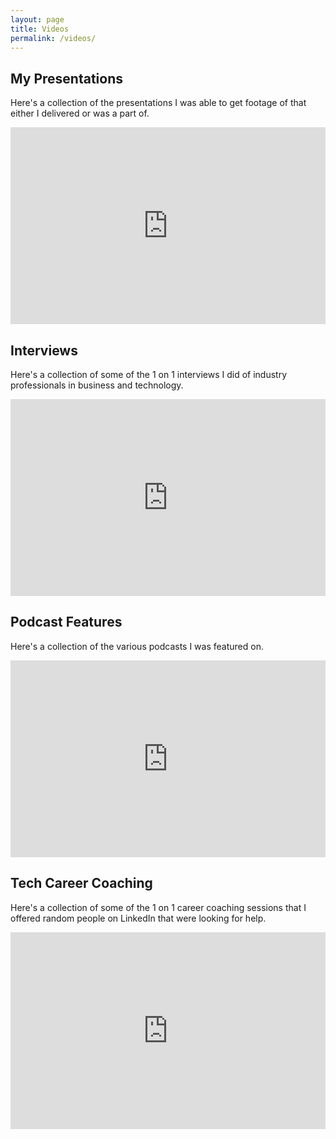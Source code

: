 ```yaml
---
layout: page
title: Videos
permalink: /videos/
---
```


## My Presentations
Here's a collection of the presentations I was able to get footage of that either I delivered or was a part of.
<iframe width="560" height="315" style="max-width: 100%" src="https://www.youtube.com/embed/videoseries?si=x6g5nw0xP9jBH38e&amp;list=PL7Zul4bhud0sclwVb8HrNY_q8UJVlZIkj" title="YouTube video player" frameborder="0" allow="accelerometer; autoplay; clipboard-write; encrypted-media; gyroscope; picture-in-picture; web-share" referrerpolicy="strict-origin-when-cross-origin" allowfullscreen></iframe>

## Interviews
Here's a collection of some of the 1 on 1 interviews I did of industry professionals in business and technology.
<iframe width="560" height="315" style="max-width: 100%" src="https://www.youtube.com/embed/videoseries?si=V_cMl4jjyIMhI0Ea&amp;list=PL7Zul4bhud0vgi8wqzhTm4Sup1a2Lv-NU" title="YouTube video player" frameborder="0" allow="accelerometer; autoplay; clipboard-write; encrypted-media; gyroscope; picture-in-picture; web-share" referrerpolicy="strict-origin-when-cross-origin" allowfullscreen></iframe>

## Podcast Features
Here's a collection of the various podcasts I was featured on.
<iframe width="560" height="315" style="max-width: 100%" src="https://www.youtube.com/embed/videoseries?si=1OjUvZAhiQMdpAyD&amp;list=PL7Zul4bhud0ss5L2wDx2RJmrVbIbq2N4Z" title="YouTube video player" frameborder="0" allow="accelerometer; autoplay; clipboard-write; encrypted-media; gyroscope; picture-in-picture; web-share" referrerpolicy="strict-origin-when-cross-origin" allowfullscreen></iframe>

## Tech Career Coaching
Here's a collection of some of the 1 on 1 career coaching sessions that I offered random people on LinkedIn that were looking for help.
<iframe width="560" height="315" style="max-width: 100%" src="https://www.youtube.com/embed/videoseries?si=wtjx1OY8jXozzRUx&amp;list=PL7Zul4bhud0tYjz08RZXYczu0C2koBB_7" title="YouTube video player" frameborder="0" allow="accelerometer; autoplay; clipboard-write; encrypted-media; gyroscope; picture-in-picture; web-share" referrerpolicy="strict-origin-when-cross-origin" allowfullscreen></iframe>

<script>
  document.addEventListener("DOMContentLoaded", function() {
        addAnchorsToHeaders();
  });
</script>